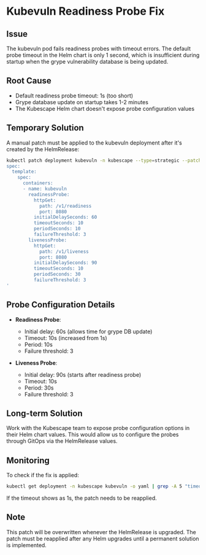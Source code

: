 # Kubevuln Readiness Probe Fix

## Issue
The kubevuln pod fails readiness probes with timeout errors. The default probe timeout in the Helm chart is only 1 second, which is insufficient during startup when the grype vulnerability database is being updated.

## Root Cause
- Default readiness probe timeout: 1s (too short)
- Grype database update on startup takes 1-2 minutes
- The Kubescape Helm chart doesn't expose probe configuration values

## Temporary Solution
A manual patch must be applied to the kubevuln deployment after it's created by the HelmRelease:

```bash
kubectl patch deployment kubevuln -n kubescape --type=strategic --patch='
spec:
  template:
    spec:
      containers:
      - name: kubevuln
        readinessProbe:
          httpGet:
            path: /v1/readiness
            port: 8080
          initialDelaySeconds: 60
          timeoutSeconds: 10
          periodSeconds: 10
          failureThreshold: 3
        livenessProbe:
          httpGet:
            path: /v1/liveness
            port: 8080
          initialDelaySeconds: 90
          timeoutSeconds: 10
          periodSeconds: 30
          failureThreshold: 3
'
```

## Probe Configuration Details
- **Readiness Probe**:
  - Initial delay: 60s (allows time for grype DB update)
  - Timeout: 10s (increased from 1s)
  - Period: 10s
  - Failure threshold: 3

- **Liveness Probe**:
  - Initial delay: 90s (starts after readiness probe)
  - Timeout: 10s
  - Period: 30s
  - Failure threshold: 3

## Long-term Solution
Work with the Kubescape team to expose probe configuration options in their Helm chart values. This would allow us to configure the probes through GitOps via the HelmRelease values.

## Monitoring
To check if the fix is applied:
```bash
kubectl get deployment -n kubescape kubevuln -o yaml | grep -A 5 "timeoutSeconds:"
```

If the timeout shows as 1s, the patch needs to be reapplied.

## Note
This patch will be overwritten whenever the HelmRelease is upgraded. The patch must be reapplied after any Helm upgrades until a permanent solution is implemented.
